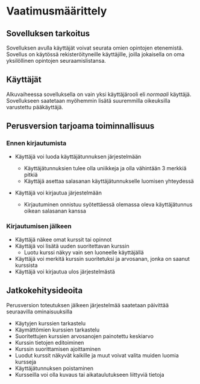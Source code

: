 # Vaatimusmäärittely

## Sovelluksen tarkoitus

Sovelluksen avulla käyttäjät voivat seurata omien opintojen etenemistä. Sovellus on käytössä rekisteröityneille käyttäjille, joilla jokaisella on oma yksilöllinen opintojen seuraamislistansa.

## Käyttäjät
Alkuvaiheessa sovelluksella on vain yksi käyttäjärooli eli *normaali* käyttäjä. Sovellukseen saatetaan myöhemmin lisätä suuremmilla oikeuksilla varustettu pääkäyttäjä.


## Perusversion tarjoama toiminnallisuus

### Ennen kirjautumista
* Käyttäjä voi luoda käyttäjätunnuksen järjestelmään 
  * Käyttäjätunnuksien tulee olla uniikkeja ja olla vähintään 3 merkkiä pitkiä
  * Käyttäjä asettaa salasanan käyttäjätunnukselle luomisen yhteydessä

* Käyttäjä voi kirjautua järjestelmään
  * Kirjautuminen onnistuu syötettäessä olemassa oleva käyttäjätunnus oikean salasanan kanssa

### Kirjautumisen jälkeen
* Käyttäjä näkee omat kurssit tai opinnot
* Käyttäjä voi lisätä uuden suoritettavan kurssin
  * Luotu kurssi näkyy vain sen luoneelle käyttäjällä
* Käyttäjä voi merkitä kurssin suoritetuksi ja arvosanan, jonka on saanut kurssista
* Käyttäjä voi kirjautua ulos järjestelmästä

## Jatkokehitysideoita
Perusversion toteutuksen jälkeen järjestelmää saatetaan päivittää seuraavilla ominaisuuksilla
* Käytyjen kurssien tarkastelu
* Käymättömien kurssien tarkastelu
* Suoritettujen kurssien arvosanojen painotettu keskiarvo
* Kurssin tietojen editoiminen
* Kurssin suorittamisen ajoittaminen
* Luodut kurssit näkyvät kaikille ja muut voivat valita muiden luomia kursseja
* Käyttäjätunnuksen poistaminen
* Kursseilla voi olla kuvaus tai aikataulutukseen liittyviä tietoja
